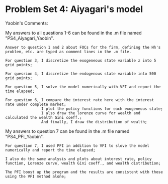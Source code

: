 # Problem Set 4: Aiyagari's model

Yaobin's Comments:

My answers to all questions 1-6 can be found in the .m file named "PS4_Aiyagari_Yaobin".

    Answer to question 1 and 2 about FOCs for the firm, defining the Hh's problem, etc. are typed as comment lines in the .m file.

    For question 3, I discretize the exogeneous state variable z into 5 grid points;

    For quesrion 4, I discretize the endogenous state variable into 500 grid points;

    For question 5, I solve the model numerically with VFI and report the time elapsed; 

    For question 6, I compare the interest rate here with the interest rate under complete market;
                    I plot the policy functions for each exogeneous state;
                    I also draw the lorenze curve for wealth and calculated the wealth Gini coeff.;
                    And finally, I draw the distribution of wealth;

My answers to question 7 can be found in the .m file named "PS4_PFI_Yaobin".

    For question 7, I used PFI in addition to VFI to slove the model numerically and report the time elapsed;

    I also do the same analysis and plots about interest rate, policy function, Lorenze curve, wealth Gini coeff., and wealth distribution;

    The PFI boost up the program and the results are consistent with those using the VFI method alone;
